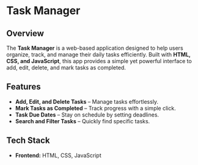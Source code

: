 #  Task Manager  

##  Overview  
The **Task Manager** is a web-based application designed to help users organize, track, and manage their daily tasks efficiently. Built with **HTML, CSS, and JavaScript**, this app provides a simple yet powerful interface to add, edit, delete, and mark tasks as completed.  

##  Features  
-  **Add, Edit, and Delete Tasks** – Manage tasks effortlessly.  
-  **Mark Tasks as Completed** – Track progress with a simple click.  
-  **Task Due Dates** – Stay on schedule by setting deadlines.  
-  **Search and Filter Tasks** – Quickly find specific tasks.   

##  Tech Stack  
- **Frontend:** HTML, CSS, JavaScript
